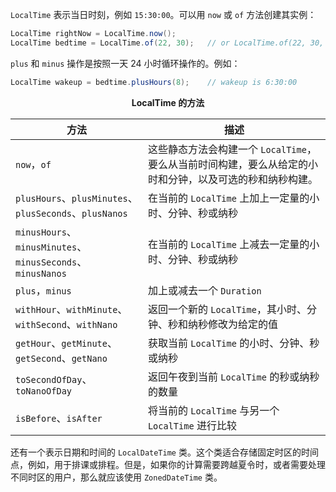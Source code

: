 `LocalTime` 表示当日时刻，例如 `15:30:00`。可以用 `now` 或 `of` 方法创建其实例：

```java
LocalTime rightNow = LocalTime.now();
LocalTime bedtime = LocalTime.of(22, 30);	// or LocalTime.of(22, 30, 0);
```

`plus` 和 `minus` 操作是按照一天 24 小时循环操作的。例如：

```java
LocalTime wakeup = bedtime.plusHours(8);	// wakeup is 6:30:00
```

<center><b>LocalTime 的方法</b></center>

| 方法                                                       | 描述                                                         |
| ---------------------------------------------------------- | ------------------------------------------------------------ |
| `now`，`of`                                                | 这些静态方法会构建一个 `LocalTime`，要么从当前时间构建，要么从给定的小时和分钟，以及可选的秒和纳秒构建。 |
| `plusHours`、`plusMinutes`、`plusSeconds`、`plusNanos`     | 在当前的 `LocalTime` 上加上一定量的小时、分钟、秒或纳秒      |
| `minusHours`、`minusMinutes`、`minusSeconds`、`minusNanos` | 在当前的 `LocalTime` 上减去一定量的小时、分钟、秒或纳秒      |
| `plus`，`minus`                                            | 加上或减去一个 `Duration`                                    |
| `withHour`、`withMinute`、`withSecond`、`withNano`         | 返回一个新的 `LocalTime`，其小时、分钟、秒和纳秒修改为给定的值 |
| `getHour`、`getMinute`、`getSecond`、`getNano`             | 获取当前 `LocalTime` 的小时、分钟、秒或纳秒                  |
| `toSecondOfDay`、`toNanoOfDay`                             | 返回午夜到当前 `LocalTime` 的秒或纳秒的数量                  |
| `isBefore`、`isAfter`                                      | 将当前的 `LocalTime` 与另一个 `LocalTime` 进行比较           |

还有一个表示日期和时间的 `LocalDateTime` 类。这个类适合存储固定时区的时间点，例如，用于排课或排程。但是，如果你的计算需要跨越夏令时，或者需要处理不同时区的用户，那么就应该使用 `ZonedDateTime` 类。

